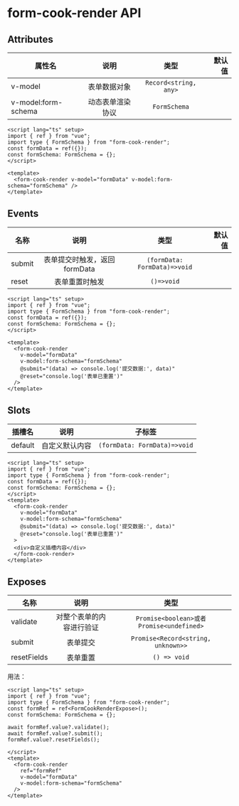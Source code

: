# form-cook-render API

## Attributes

| 属性名              |       说明       |         类型          | 默认值 |
| ------------------- | :--------------: | :-------------------: | -----: |
| v-model             |   表单数据对象   | `Record<string, any>` |        |
| v-model:form-schema | 动态表单渲染协议 |     `FormSchema`      |        |

```vue
<script lang="ts" setup>
import { ref } from "vue";
import type { FormSchema } from "form-cook-render";
const formData = ref({});
const formSchema: FormSchema = {};
</script>

<template>
  <form-cook-render v-model="formData" v-model:form-schema="formSchema" />
</template>
```

## Events

| 名称   |             说明              |             类型             | 默认值 |
| ------ | :---------------------------: | :--------------------------: | -----: |
| submit | 表单提交时触发，返回 formData | `(formData: FormData)=>void` |        |
| reset  |        表单重置时触发         |          `()=>void`          |        |

```vue{12,13}
<script lang="ts" setup>
import { ref } from "vue";
import type { FormSchema } from "form-cook-render";
const formData = ref({});
const formSchema: FormSchema = {};
</script>

<template>
  <form-cook-render
    v-model="formData"
    v-model:form-schema="formSchema"
    @submit="(data) => console.log('提交数据:', data)"
    @reset="console.log('表单已重置')"
  />
</template>
```

## Slots

| 插槽名  |      说明      |            子标签            |
| ------- | :------------: | :--------------------------: |
| default | 自定义默认内容 | `(formData: FormData)=>void` |

```vue{14}
<script lang="ts" setup>
import { ref } from "vue";
import type { FormSchema } from "form-cook-render";
const formData = ref({});
const formSchema: FormSchema = {};
</script>
<template>
  <form-cook-render
    v-model="formData"
    v-model:form-schema="formSchema"
    @submit="(data) => console.log('提交数据:', data)"
    @reset="console.log('表单已重置')"
  >
  <div>自定义插槽内容</div>
  </form-cook-render>
</template>
```

## Exposes

| 名称        |           说明           |                   类型                    |
| ----------- | :----------------------: | :---------------------------------------: |
| validate    | 对整个表单的内容进行验证 | `Promise<boolean>或者 Promise<undefined>` |
| submit      |         表单提交         |    `Promise<Record<string, unknown>>`     |
| resetFields |         表单重置         |               `() => void`                |

用法：

```vue{7-9,14}
<script lang="ts" setup>
import { ref } from "vue";
import type { FormSchema } from "form-cook-render";
const formRef = ref<FormCookRenderExpose>();
const formSchema: FormSchema = {};

await formRef.value?.validate();
await formRef.value?.submit();
formRef.value?.resetFields();

</script>
<template>
  <form-cook-render
    ref="formRef"
    v-model="formData"
    v-model:form-schema="formSchema"
  />
</template>
```
